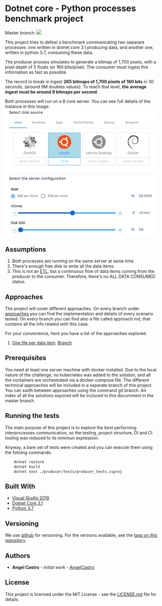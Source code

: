 # Dotnet core - Python processes benchmark project
Master branch: ![](https://travis-ci.com/alcastrob/throughputChallenge.svg?branch=master)

This project tries to defeat a benchmark communicating two separare processes: one written in dotnet core 3.1 producing data, and another one, written in python 3.7, consuming these data.

The producer process simulates to generate a bitmap of 1,700 pixels, with a pixel depth of 5 floats (or 160 bits/pixel).
The consumer must ingest this information as fast as possible.

The record to break is ingest **265 bitmaps of 1,700 pixels of 160 bits** in 30 seconds, (around 9M doubles values). To reach that level, **the average ingest must be around 9 bitmaps per second**.

Both processes will run on a 8 core server. You can see full details of the instance in this image:
![Server configuration](/img/server_conf.png)


## Assumptions

1. Both processes are running on the same server at same time
2. There's enough free disk to write all the data items.
3. This is not an [ETL](https://en.wikipedia.org/wiki/Extract,_transform,_load), but a continuous flow of data items coming from the producer to the consumer. Therefore, there's no ALL DATA CONSUMED status.

## Approaches
The project will cover different approaches. On every branch under [approaches](branches) you can find the implementation and details of every scenario tested. On every branch you can find also a file called approach.md, that contains all the info related with this case.

For your convenience, here you have a list of the approaches explored.
1. [One file per data item](blob/approaches/ap1/approach.md). [Branch](tree/approaches/ap1)

## Prerequisites

You need at least one server machine with docker installed. Due to the local nature of the challenge, no kubernetes was added to the solution, and all the containers are orchestrated via a docker-compose file.
The different technical approaches will be included in a separate branch of this project. You can swith between approaches using the command git branch. An index of all the solutions expored will be incluced in this documment in the master branch.

## Running the tests

The main purpose of this project is to explore the best performing interprocesses communication, so the testing, project structure, DI and CI tooling was reduced to its minimun expression.

Anyway, a bare set of tests were created and you can execute them using the folloing commands:

```
	dotnet restore
	dotnet build
	dotnet test ./producer/tests/producer_tests.csproj
```

## Built With

* [Visual Studio 2019](https://visualstudio.microsoft.com/)
* [Dotnet Core 3.1](https://dotnet.microsoft.com/download/dotnet-core)
* [Python 3.7](https://www.python.org/downloads/)

## Versioning

We use [github](https://github.com/) for versioning. For the versions available, see the [tags on this repository](https://github.com/your/project/tags). 

## Authors

* **Angel Castro** - *Initial work* - [AngelCastro](https://github.com/alcastrob/)

## License

This project is licensed under the MIT License - see the [LICENSE.md](LICENSE.md) file for details